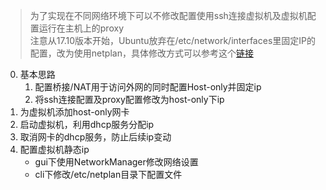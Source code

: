 >为了实现在不同网络环境下可以不修改配置使用ssh连接虚拟机及虚拟机配置运行在主机上的proxy  
>注意从17.10版本开始，Ubuntu放弃在/etc/network/interfaces里固定IP的配置，改为使用netplan，具体修改方式可以参考这个[链接](https://linuxconfig.org/how-to-configure-static-ip-address-on-ubuntu-18-10-cosmic-cuttlefish-linux)
0. 基本思路
    1. 配置桥接/NAT用于访问外网的同时配置Host-only并固定ip
    2. 将ssh连接配置及proxy配置修改为host-only下ip
1. 为虚拟机添加host-only网卡
2. 启动虚拟机，利用dhcp服务分配ip
3. 取消网卡的dhcp服务，防止后续ip变动
4. 配置虚拟机静态ip  
    - gui下使用NetworkManager修改网络设置
    - cli下修改/etc/netplan目录下配置文件